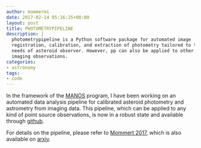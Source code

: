 ```yaml
---
author: mommermi
date: 2017-02-14 05:16:25+00:00
layout: post
title: PHOTOMETRYPIPELINE
description: |
  photometrypipeline is a Python software package for automated image
  registration, calibration, and extraction of photometry tailored to the
  needs of asteroid observer. However, pp can also be applied to other
  imaging observations.
categories:
- astronomy
tags:
- code
---
```


In the framework of the [MANOS](https://www.manos.lowell.edu) program, I have been working on an automated data analysis pipeline for calibrated asteroid photometry and astrometry from imaging data. This pipeline, which can be applied to any kind of point source observations, is now in a robust state and available through [github](https://github.com/mommermi/photometrypipeline).

For details on the pipeline, please refer to [Mommert 2017](https://linkinghub.elsevier.com/retrieve/pii/S2213133716300816), which is also available on [arxiv](http://adsabs.harvard.edu/abs/2017arXiv170200834M).
